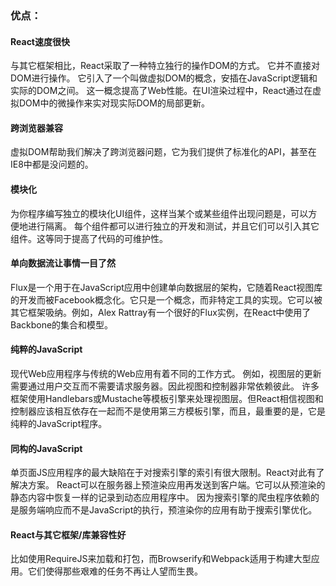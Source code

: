 ### 优点：

#### React速度很快

与其它框架相比，React采取了一种特立独行的操作DOM的方式。
它并不直接对DOM进行操作。
它引入了一个叫做虚拟DOM的概念，安插在JavaScript逻辑和实际的DOM之间。
这一概念提高了Web性能。在UI渲染过程中，React通过在虚拟DOM中的微操作来实对现实际DOM的局部更新。

#### 跨浏览器兼容

虚拟DOM帮助我们解决了跨浏览器问题，它为我们提供了标准化的API，甚至在IE8中都是没问题的。

#### 模块化

为你程序编写独立的模块化UI组件，这样当某个或某些组件出现问题是，可以方便地进行隔离。
每个组件都可以进行独立的开发和测试，并且它们可以引入其它组件。这等同于提高了代码的可维护性。

#### 单向数据流让事情一目了然

Flux是一个用于在JavaScript应用中创建单向数据层的架构，它随着React视图库的开发而被Facebook概念化。它只是一个概念，而非特定工具的实现。它可以被其它框架吸纳。例如，Alex Rattray有一个很好的Flux实例，在React中使用了Backbone的集合和模型。

#### 纯粹的JavaScript

现代Web应用程序与传统的Web应用有着不同的工作方式。
例如，视图层的更新需要通过用户交互而不需要请求服务器。因此视图和控制器非常依赖彼此。
许多框架使用Handlebars或Mustache等模板引擎来处理视图层。但React相信视图和控制器应该相互依存在一起而不是使用第三方模板引擎，而且，最重要的是，它是纯粹的JavaScript程序。

#### 同构的JavaScript

单页面JS应用程序的最大缺陷在于对搜索引擎的索引有很大限制。React对此有了解决方案。
React可以在服务器上预渲染应用再发送到客户端。它可以从预渲染的静态内容中恢复一样的记录到动态应用程序中。
因为搜索引擎的爬虫程序依赖的是服务端响应而不是JavaScript的执行，预渲染你的应用有助于搜索引擎优化。

#### React与其它框架/库兼容性好

比如使用RequireJS来加载和打包，而Browserify和Webpack适用于构建大型应用。它们使得那些艰难的任务不再让人望而生畏。
